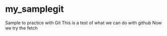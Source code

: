 # my_samplegit
Sample to practice with Git
This is a test of what we can do with github
Now we try the fetch
